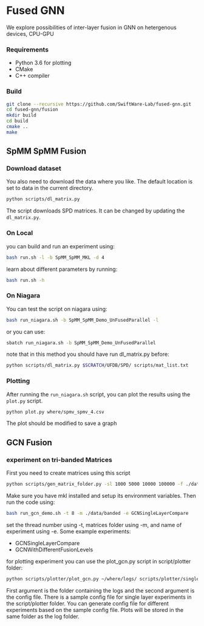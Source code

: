 # Fused GNN

We explore possibilities of inter-layer fusion in GNN on hetergenous devices, CPU-GPU

### Requirements

- Python 3.6 for plotting
- CMake
- C++ compiler

### Build

```bash
git clone --recursive https://github.com/SwiftWare-Lab/fused-gnn.git
cd fused-gnn/fusion
mkdir build
cd build
cmake ..
make
```

## SpMM SpMM Fusion

### Download dataset

You also need to download the data where you like. The default location
is set to data in the current directory.

```bash
python scripts/dl_matrix.py
```

The script downloads SPD matrices. It can be changed by updating the `dl_matrix.py`.

### On Local

you can build and run an experiment using:

```bash
bash run.sh -l -b SpMM_SpMM_MKL -d 4
```

learn about different parameters by running:

```bash
bash run.sh -h
```

### On Niagara

You can test the script on niagara using:

```bash
bash run_niagara.sh -b SpMM_SpMM_Demo_UnFusedParallel -l
```

or you can use:

```bash
sbatch run_niagara.sh -b SpMM_SpMM_Demo_UnFusedParallel
```

note that in this method you should have run dl_matrix.py before:

```bash
python scripts/dl_matrix.py $SCRATCH/UFDB/SPD/ scripts/mat_list.txt
```

### Plotting

After running the `run_niagara.sh` script, you can plot the results using the `plot.py` script.

```bash
python plot.py where/spmv_spmv_4.csv
```

The plot should be modified to save a graph

## GCN Fusion

### experiment on tri-banded Matrices

First you need to create matrices using this script

```bash
python scripts/gen_matrix_folder.py -sl 1000 5000 10000 100000 -f ./data/banded -b 3
```

Make sure you have mkl installed and setup its environment variables.
Then run the code using:

```bash
bash run_gcn_demo.sh -t 8 -m ./data/banded -e GCNSingleLayerCompare
```

set the thread number using -t, matrices folder using -m, and name of experiment using -e.
Some example experiments:

- GCNSingleLayerCompare
- GCNWithDifferentFusionLevels

for plotting experiment you can use the plot_gcn.py script in script/plotter folder:

```bash
python scripts/plotter/plot_gcn.py ~/where/logs/ scripts/plotter/single_layer_config.yaml
```

First argument is the folder containing the logs and the second argument is the config file. There is a sample config 
file for single layer experiments in the script/plotter folder. You can generate config file for different experiments 
based on the sample config file.
Plots will be stored in the same folder as the log folder. 